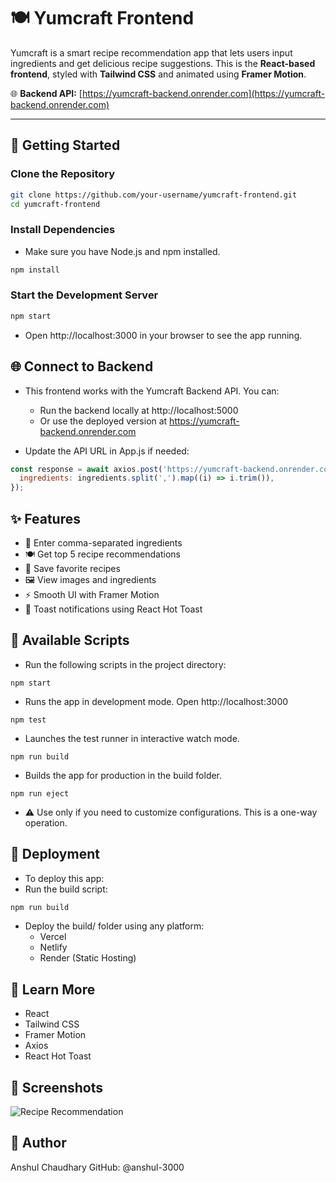 # 🍽️ Yumcraft Frontend

Yumcraft is a smart recipe recommendation app that lets users input ingredients and get delicious recipe suggestions. This is the **React-based frontend**, styled with **Tailwind CSS** and animated using **Framer Motion**.

🌐 **Backend API:** [https://yumcraft-backend.onrender.com](https://yumcraft-backend.onrender.com)

---

## 🚀 Getting Started

### Clone the Repository

```bash
git clone https://github.com/your-username/yumcraft-frontend.git
cd yumcraft-frontend
```
### Install Dependencies
- Make sure you have Node.js and npm installed.

```bash
npm install
```
### Start the Development Server
```bash
npm start
```
- Open http://localhost:3000 in your browser to see the app running.

## 🌐 Connect to Backend
- This frontend works with the Yumcraft Backend API. You can:
    - Run the backend locally at http://localhost:5000
    - Or use the deployed version at https://yumcraft-backend.onrender.com

- Update the API URL in App.js if needed:

```js
const response = await axios.post('https://yumcraft-backend.onrender.com/recommend', {
  ingredients: ingredients.split(',').map((i) => i.trim()),
});
```

##  ✨ Features
- 📝 Enter comma-separated ingredients
- 🍽️ Get top 5 recipe recommendations
- 💾 Save favorite recipes
- 🖼️ View images and ingredients
- ⚡ Smooth UI with Framer Motion
- 🔔 Toast notifications using React Hot Toast

## 📜 Available Scripts
- Run the following scripts in the project directory:
```
npm start
```
- Runs the app in development mode. Open http://localhost:3000
```
npm test
```
- Launches the test runner in interactive watch mode.
```
npm run build
```
- Builds the app for production in the build folder.
```
npm run eject
```
- ⚠️ Use only if you need to customize configurations. This is a one-way operation.

## 📂 Deployment
- To deploy this app:
- Run the build script:
```bash
npm run build
```
- Deploy the build/ folder using any platform:
  - Vercel
  - Netlify
  - Render (Static Hosting)

## 🧠 Learn More
- React
- Tailwind CSS
- Framer Motion
- Axios
- React Hot Toast

## 📸 Screenshots
![Recipe Recommendation](./public/screenshots/recipe-list.png)

## 👤 Author
Anshul Chaudhary
GitHub: @anshul-3000

